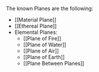 
The known Planes are the following:
* [[Material Plane]]
* [[Ethereal Plane]]
* Elemental Planes:
	* [[Plane of Fire]]
	* [[Plane of Water]]
	* [[Plane of Air]]
	* [[Plane of Earth]]
	* [[Plane Between Planes]]
